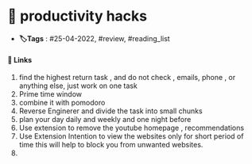 # 📑 productivity hacks 

- **🏷️Tags** : #25-04-2022, #review, #reading_list

#### 🔗 Links

1. find the highest return task , and do not check , emails, phone , or anything else, just work on one task
2. Prime time window
3.  combine it with pomodoro
4. Reverse Enginerer and divide the task into small chunks
5. plan your day daily and weekly and one night before
6. Use extension to remove the youtube homepage , recommendations
7. Use Extension Intention to view the websites only for short period of time this will help to block you from unwanted websites.
8. 